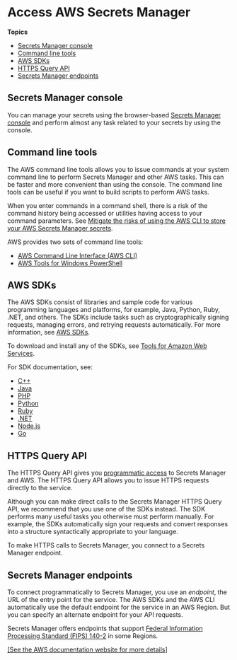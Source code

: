 # Access AWS Secrets Manager<a name="asm_access"></a>

**Topics**
+ [Secrets Manager console](#asm-console)
+ [Command line tools](#asm-cli)
+ [AWS SDKs](#asm-sdks)
+ [HTTPS Query API](#asm-sdks_query-api)
+ [Secrets Manager endpoints](#endpoints)

## Secrets Manager console<a name="asm-console"></a>

You can manage your secrets using the browser\-based [Secrets Manager console](https://console.aws.amazon.com/secretsmanager/) and perform almost any task related to your secrets by using the console\.

## Command line tools<a name="asm-cli"></a>

The AWS command line tools allows you to issue commands at your system command line to perform Secrets Manager and other AWS tasks\. This can be faster and more convenient than using the console\. The command line tools can be useful if you want to build scripts to perform AWS tasks\.

When you enter commands in a command shell, there is a risk of the command history being accessed or utilities having access to your command parameters\. See [Mitigate the risks of using the AWS CLI to store your AWS Secrets Manager secrets](security_cli-exposure-risks.md)\.

AWS provides two sets of command line tools: 
+ [AWS Command Line Interface \(AWS CLI\)](https://docs.aws.amazon.com/cli/latest/userguide/) 
+ [AWS Tools for Windows PowerShell](https://docs.aws.amazon.com/powershell/latest/userguide/)

## AWS SDKs<a name="asm-sdks"></a>

The AWS SDKs consist of libraries and sample code for various programming languages and platforms, for example, Java, Python, Ruby, \.NET, and others\. The SDKs include tasks such as cryptographically signing requests, managing errors, and retrying requests automatically\. For more information, see [AWS SDKs](#asm-sdks)\.

To download and install any of the SDKs, see [Tools for Amazon Web Services](https://aws.amazon.com/tools/#sdk)\.

For SDK documentation, see:
+ [C\+\+](http://sdk.amazonaws.com/cpp/api/LATEST/namespace_aws_1_1_secrets_manager.html)
+ [Java](https://docs.aws.amazon.com/AWSJavaSDK/latest/javadoc/com/amazonaws/services/secretsmanager/package-summary.html)
+ [PHP](https://docs.aws.amazon.com//aws-sdk-php/v3/api/namespace-Aws.SecretsManager.html)
+ [Python](https://boto3.amazonaws.com/v1/documentation/api/latest/reference/services/secretsmanager.html)
+ [Ruby](https://docs.aws.amazon.com/sdk-for-ruby/v3/api/Aws/SecretsManager.html)
+ [\.NET](https://docs.aws.amazon.com/sdkfornet/v3/apidocs/items/SecretsManager/NSecretsManagerModel.html)
+ [Node\.js](https://docs.aws.amazon.com/AWSJavaScriptSDK/latest/AWS/SecretsManager.html)
+ [Go](https://docs.aws.amazon.com/sdk-for-go/api/service/secretsmanager/)

## HTTPS Query API<a name="asm-sdks_query-api"></a>

The HTTPS Query API gives you [programmatic access](https://docs.aws.amazon.com/secretsmanager/latest/apireference/Welcome.html) to Secrets Manager and AWS\. The HTTPS Query API allows you to issue HTTPS requests directly to the service\. 

Although you can make direct calls to the Secrets Manager HTTPS Query API, we recommend that you use one of the SDKs instead\. The SDK performs many useful tasks you otherwise must perform manually\. For example, the SDKs automatically sign your requests and convert responses into a structure syntactically appropriate to your language\.

To make HTTPS calls to Secrets Manager, you connect to a Secrets Manager endpoint\.

## Secrets Manager endpoints<a name="endpoints"></a>

To connect programmatically to Secrets Manager, you use an *endpoint*, the URL of the entry point for the service\. The AWS SDKs and the AWS CLI automatically use the default endpoint for the service in an AWS Region\. But you can specify an alternate endpoint for your API requests\. 

Secrets Manager offers endpoints that support [Federal Information Processing Standard \(FIPS\) 140\-2](http://aws.amazon.com/compliance/fips/) in some Regions\.

[\[See the AWS documentation website for more details\]](http://docs.aws.amazon.com/secretsmanager/latest/userguide/asm_access.html)